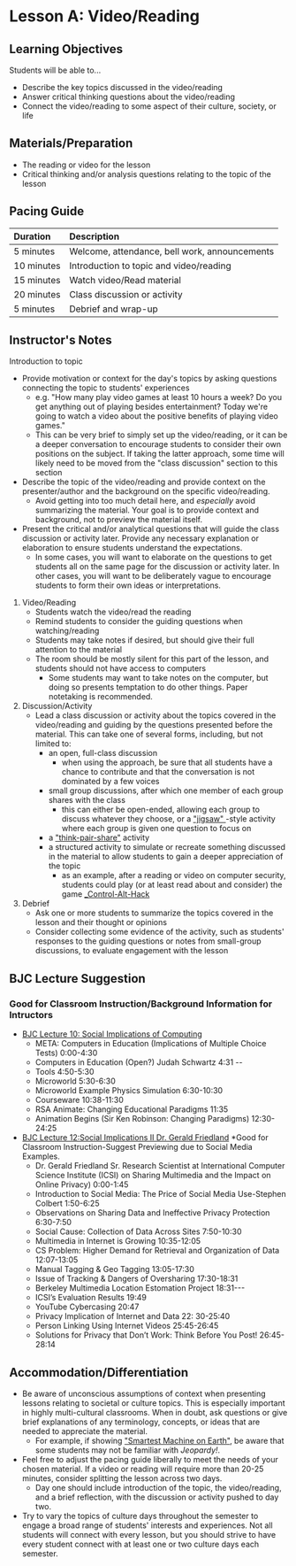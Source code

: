 # Lesson A: Video/Reading

## Learning Objectives

Students will be able to...

* Describe the key topics discussed in the video/reading
* Answer critical thinking questions about the video/reading
* Connect the video/reading to some aspect of their culture, society, or life

## Materials/Preparation

* The reading or video for the lesson
* Critical thinking and/or analysis questions relating to the topic of the lesson

## Pacing Guide

| Duration | Description |
| :--- | :--- |
| 5 minutes | Welcome, attendance, bell work, announcements |
| 10 minutes | Introduction to topic and video/reading |
| 15 minutes | Watch video/Read material |
| 20 minutes | Class discussion or activity |
| 5 minutes | Debrief and wrap-up |

## Instructor's Notes

Introduction to topic

* Provide motivation or context for the day's topics by asking questions connecting the topic to students' experiences
  * e.g. "How many play video games at least 10 hours a week?  Do you get anything out of playing besides entertainment?  Today we're going to watch a video about the positive benefits of playing video games."
  * This can be very brief to simply set up the video/reading, or it can be a deeper conversation to encourage students to consider their own positions on the subject.  If taking the latter approach, some time will likely need to be moved from the "class discussion" section to this section
* Describe the topic of the video/reading and provide context on the presenter/author and the background on the specific video/reading.
  * Avoid getting into too much detail here, and _especially_ avoid summarizing the material.  Your goal is to provide context and background, not to preview the material itself.
* Present the critical and/or analytical questions that will guide the class discussion or activity later. Provide any necessary explanation or elaboration to ensure students understand the expectations.
  * In some cases, you will want to elaborate on the questions to get students all on the same page for the discussion or activity later.  In other cases, you will want to be deliberately vague to encourage students to form their own ideas or interpretations.  

1. Video/Reading
   * Students watch the video/read the reading
   * Remind students to consider the guiding questions when watching/reading
   * Students may take notes if desired, but should give their full attention to the material
   * The room should be mostly silent for this part of the lesson, and students should not have access to computers
     * Some students may want to take notes on the computer, but doing so presents temptation to do other things.  Paper notetaking is recommended.
2. Discussion/Activity
   * Lead a class discussion or activity about the topics covered in the video/reading and guiding by the questions presented before the material. This can take one of several forms, including, but not limited to:
     * an open, full-class discussion
       * when using the approach, be sure that all students have a chance to contribute and that the conversation is not dominated by a few voices
     * small group discussions, after which one member of each group shares with the class
       * this can either be open-ended, allowing each group to discuss whatever they choose, or a ["jigsaw" ](https://www.jigsaw.org/)-style activity where each group is given one question to focus on
     * a ["think-pair-share"](http://www.readingrockets.org/strategies/think-pair-share) activity
     * a structured activity to simulate or recreate something discussed in the material to allow students to gain a deeper appreciation of the topic
       * as an example, after a reading or video on computer security, students could play \(or at least read about and consider\) the game [\_Control-Alt-Hack](http://www.controlalthack.com/)
3. Debrief
   * Ask one or more students to summarize the topics covered in the lesson and their thought or opinions
   * Consider collecting some evidence of the activity, such as students' responses to the guiding questions or notes from small-group discussions, to evaluate engagement with the lesson

## BJC Lecture Suggestion

### Good for Classroom Instruction/Background Information for Intructors

* [BJC Lecture 10: Social Implications of Computing](https://www.youtube.com/watch?v=Rng91dxdsuM)
  * META: Computers in Education \(Implications of Multiple Choice Tests\) 0:00-4:30
  * Computers in Education \(Open?\) Judah Schwartz 4:31 --
  * Tools 4:50-5:30
  * Microworld 5:30-6:30
  * Microworld Example Physics Simulation 6:30-10:30
  * Courseware 10:38-11:30
  * RSA Animate: Changing Educational Paradigms 11:35
  * Animation Begins \(Sir Ken Robinson: Changing Paradigms\) 12:30-24:25
* [BJC Lecture 12:Social Implications II Dr. Gerald Friedland](https://www.youtube.com/watch?v=RNN19b61oRg) \*Good for Classroom Instruction-Suggest Previewing due to Social Media Examples.
  * Dr. Gerald Friedland Sr. Research Scientist at International Computer Science Institute \(ICSI\) on Sharing Multimedia and the Impact on Online Privacy\) 0:00-1:45
  * Introduction to Social Media: The Price of Social Media Use-Stephen Colbert 1:50-6:25
  * Observations on Sharing Data and Ineffective Privacy Protection 6:30-7:50
  * Social Cause: Collection of Data Across Sites 7:50-10:30
  * Multimedia in Internet is Growing 10:35-12:05
  * CS Problem: Higher Demand for Retrieval and Organization of Data 12:07-13:05
  * Manual Tagging & Geo Tagging 13:05-17:30
  * Issue of Tracking & Dangers of Oversharing 17:30-18:31
  * Berkeley Multimedia Location Estomation Project 18:31---
  * ICSI’s Evaluation Results 19:49
  * YouTube Cybercasing 20:47
  * Privacy Implication of Internet and Data 22: 30-25:40
  * Person Linking Using Internet Videos 25:45-26:45
  * Solutions for Privacy that Don’t Work: Think Before You Post! 26:45-28:14

## Accommodation/Differentiation

* Be aware of unconscious assumptions of context when presenting lessons relating to societal or culture topics. This is especially important in highly multi-cultural classrooms. When in doubt, ask questions or give brief explanations of any terminology, concepts, or ideas that are needed to appreciate the material.
  * For example, if showing ["Smartest Machine on Earth"](http://www.pbs.org/wgbh/nova/tech/smartest-machine-on-earth.html), be aware that some students may not be familiar with _Jeopardy!_.
* Feel free to adjust the pacing guide liberally to meet the needs of your chosen material. If a video or reading will require more than 20-25 minutes, consider splitting the lesson across two days.
  * Day one should include introduction of the topic, the video/reading, and a brief reflection, with the discussion or activity pushed to day two.
* Try to vary the topics of culture days throughout the semester to engage a broad range of students' interests and experiences. Not all students will connect with every lesson, but you should strive to have every student connect with at least one or two culture days each semester.

